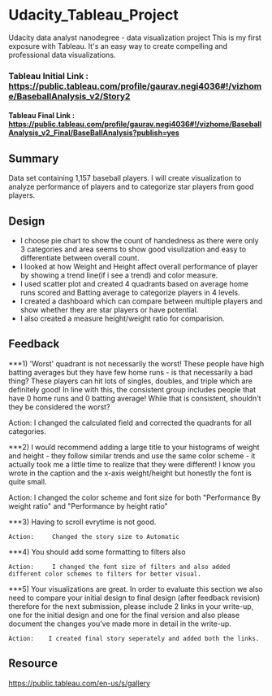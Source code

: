 # Udacity_Tableau_Project
Udacity data analyst nanodegree - data visualization project  This is my first exposure with Tableau. It's an easy way to create compelling and professional data visualizations.


### Tableau Initial Link : https://public.tableau.com/profile/gaurav.negi4036#!/vizhome/BaseballAnalysis_v2/Story2

#### Tableau Final Link : https://public.tableau.com/profile/gaurav.negi4036#!/vizhome/BaseballAnalysis_v2_Final/BaseBallAnalysis?publish=yes

## Summary

Data set containing 1,157 baseball players. I will create visualization to analyze performance of players and to categorize star players from good players.

## Design

* I choose pie chart to show the count of handedness as there were only 3 categories and area seems to show good visulization and easy  to differentiate between overall count.
* I looked at how Weight and Height affect overall performance of player by showing a trend line(if i see a trend) and color measure.
* I used scatter plot and created 4 quadrants based on average home runs scored and Batting average to categorize players in 4 levels.
* I created a dashboard which can compare between multiple players and show whether they are star players or have potential.
* I also created a measure height/weight ratio for comparision.

## Feedback

***1) 'Worst' quadrant is not necessarily the worst! These people have high batting averages but they have few home runs - is that necessarily a bad thing? These players can hit lots of singles, doubles, and triple which are definitely good! In line with this, the consistent group includes people that have 0 home runs and 0 batting average! While that is consistent, shouldn't they be considered the worst?

  Action:     I changed the calculated field and corrected the quadrants for all categories.
  
 ***2) I would recommend adding a large title to your histograms of weight and height - they follow similar trends and use the same color scheme - it actually took me a little time to realize that they were different! I know you wrote in the caption and the x-axis weight/height but honestly the font is quite small.
  
  Action:     I changed the color scheme and font size for both "Performance By weight ratio" and "Performance by height ratio"
  
  ***3) Having to scroll evrytime is not good.
    
    Action:     Changed the story size to Automatic
    
  ***4) You should add some formatting to filters also
    
    Action:     I changed the font size of filters and also added different color schemes to filters for better visual.
  
 ***5) Your visualizations are great. In order to evaluate this section we also need to compare your initial design to final design (after feedback revision) therefore for the next submission, please include 2 links in your write-up, one for the initial design and one for the final version and also please document the changes you've made more in detail in the write-up. 
    
    Action:    I created final story seperately and added both the links.
    
 ## Resource
 
 https://public.tableau.com/en-us/s/gallery
